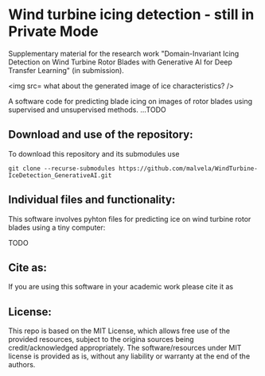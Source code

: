 # Wind turbine icing detection - still in Private Mode
Supplementary material for the research work "Domain-Invariant Icing Detection on Wind Turbine Rotor Blades with Generative AI for Deep Transfer Learning" (in submission).

<img src= what about the generated image of ice characteristics? />

A software code for predicting blade icing on images of rotor blades using supervised and unsupervised methods.
...TODO

## Download and use of the repository:
To download this repository and its submodules use

    git clone --recurse-submodules https://github.com/malvela/WindTurbine-IceDetection_GenerativeAI.git

## Individual files and functionality:
This software involves pyhton files for predicting ice on wind turbine rotor blades using a tiny computer:

TODO

## Cite as:

If you are using this software in your academic work please cite it as
## License:

This repo is based on the MIT License, which allows free use of the provided resources, subject to the origina sources being credit/acknowledged appropriately. The software/resources under MIT license is provided as is, without any liability or warranty at the end of the authors.
